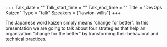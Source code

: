 +++
Talk_date = ""
Talk_start_time = ""
Talk_end_time = ""
Title = "DevOps Kaizen"
Type = "talk"
Speakers = ["lawton-willis"]
+++

The Japanese word kaizen simply means “change for better”.  In this presentation we are going to talk about four strategies that help an organization “change for the better” by transforming their behavioral and technical practices.
